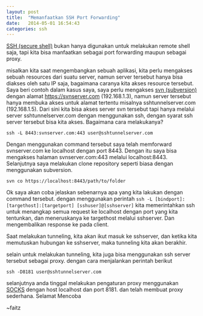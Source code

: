 ```yaml
---
layout: post
title:  "Memanfaatkan SSH Port Forwarding"
date:   2014-05-01 16:54:43
categories: ssh
---
```

[SSH (secure shell)][ssh] bukan hanya digunakan untuk melakukan remote shell saja, tapi kita bisa manfaatkan sebagai port forwarding maupun sebagai proxy.

misalkan kita saat mengembangkan sebuah aplikasi, kita perlu mengakses sebuah resources dari suatu server, namun server tersebut hanya bisa diakses oleh satu IP saja, bagaimana caranya kita akses resource tersebut. Saya beri contoh dalam kasus saya, saya perlu mengakses [svn (subversion)][svn] dengan alamat https://svnserver.com (192.168.1.3), namun server tersebut hanya membuka akses untuk alamat tertentu misalnya sshtunnelserver.com (192.168.1.5). Dari sini kita bisa akses server svn tersebut tapi hanya melalui server sshtunnelserver.com dengan menggunakan ssh, dengan syarat ssh server tersebut bisa kita akses. Bagaimana cara melakukanya?

```
ssh -L 8443:svnserver.com:443 user@sshtunnelserver.com
```

Dengan menggunakan command tersebut saya telah memforward svnserver.com ke localhost dengan port 8443. Dengan itu saya bisa mengakses halaman svnserver.com:443 melalui localhost:8443. Selanjutnya saya melakukan clone repository seperti biasa dengan menggunakan subversion.

```
svn co https://localhost:8443/path/to/folder
```
Ok saya akan coba jelaskan sebenarnya apa yang kita lakukan dengan command tersebut.
dengan menggunakan perintah `ssh -L [bindport]:[targethost]:[targetport] [sshuser]@[sshserver]` kita memerintahkan ssh untuk menangkap semua request ke localhost dengan port yang kita tentunkan, dan meneruskanya ke targethost melalui sshserver. Dan mengembalikan response ke pada client.

Saat melakukan tunneling, kita akan ikut masuk ke sshserver, dan ketika kita memutuskan hubungan ke sshserver, maka tunneling kita akan berakhir.

selain untuk melakukan tunneling, kita juga bisa menggunakan ssh server tersebut sebagai proxy. dengan cara menjalankan perintah berikut

```
ssh -D8181 user@sshtunnelserver.com
```

selanjutnya anda tinggal melakukan pengaturan proxy menggunakan [SOCKS][socks] dengan host localhost dan port 8181. dan telah membuat proxy sederhana.
Selamat Mencoba

~faitz

[svn]:http://en.wikipedia.org/wiki/Apache_Subversion
[ssh]:http://en.wikipedia.org/wiki/Secure_Shell‎
[socks]:http://en.wikipedia.org/wiki/SOCKS